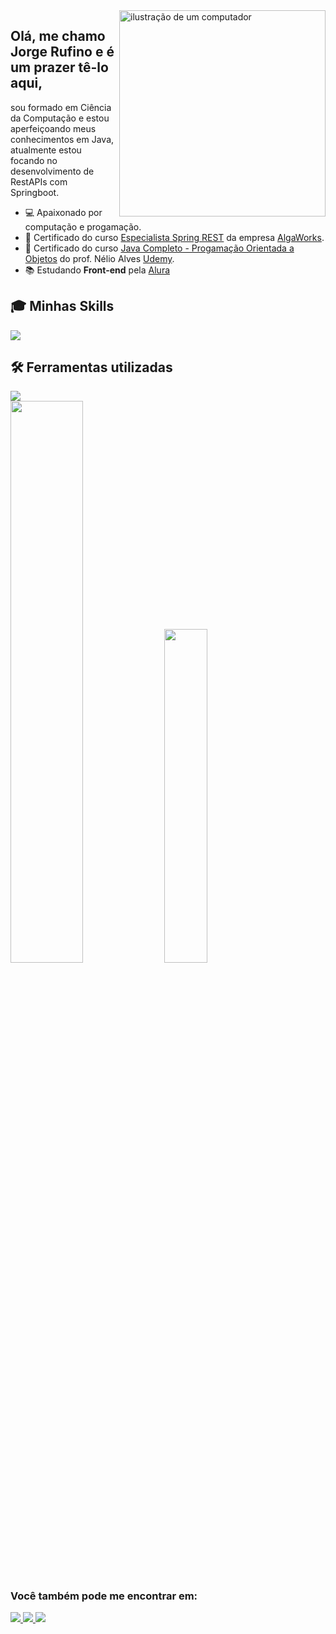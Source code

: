 <img src="https://th.bing.com/th/id/OIG.SR9g3EZRysiWmeEUbmiU?pid=ImgGn" alt="ilustração de um computador" min-width="330px" max-width="330px" width="330px" align="right">

## Olá, me chamo Jorge Rufino e é um prazer tê-lo aqui,
sou formado em Ciência da Computação e estou aperfeiçoando meus conhecimentos em Java, atualmente estou focando no desenvolvimento de RestAPIs com Springboot.

- 💻 Apaixonado por computação e progamação.
- 📃 Certificado do curso [Especialista Spring REST](https://app.algaworks.com/certs/1II373FGO1) da empresa [AlgaWorks](https://www.algaworks.com/).
- 📃 Certificado do curso [Java Completo - Progamação Orientada a Objetos](https://www.udemy.com/certificate/UC-c77b5fe9-070d-4d47-b166-8112590be63c/) do prof. Nélio Alves [Udemy](https://www.udemy.com/course/java-curso-completo/learn/lecture/10852448?start=0#overview).
- 📚 Estudando **Front-end** pela <a href="https://www.alura.com.br/">Alura</a>

## 🎓 Minhas Skills
<div style="display: inline">
  <a href="https://skillicons.dev">
    <img src="https://skillicons.dev/icons?i=java,spring,mysql,postgres,aws,docker,html,css,js,ts,angular,git,github&theme=light" />
  </a>
</div>    


## 🛠️ Ferramentas utilizadas
<div style="display: inline">
  <a href="https://skillicons.dev">
    <img src="https://skillicons.dev/icons?i=eclipse,idea,postman,vscode&theme=light" />
  </a>
</div>    

<br>

<div style="display: inline"> 
  <img width="48%"  src="https://github-readme-stats.vercel.app/api?username=jorge-rufino&show_icons=true&theme=tokyonight" />
  <img width="37%"  src="https://github-readme-stats.vercel.app/api/top-langs/?username=jorge-rufino&layout=compact" />
</div>
   
##
 
### Você  também pode me encontrar em:
<a href="https://www.linkedin.com/in/jorge-rufino-ab156434/">
  <img src= "https://img.shields.io/badge/linkedin-%230077B5.svg?style=for-the-badge&logo=linkedin&logoColor=white" />
</a>
<a href="https://www.instagram.com/jorge_rufinoo/">
  <img src= "https://img.shields.io/badge/Instagram-%23E4405F.svg?style=for-the-badge&logo=Instagram&logoColor=white" />
</a>
<a href="https://www.facebook.com/jorgeaugusto.rufino">
  <img src= "https://img.shields.io/badge/Facebook-%231877F2.svg?style=for-the-badge&logo=Facebook&logoColor=white" />
</a>
<!--
**jorge-rufino/jorge-rufino** is a ✨ _special_ ✨ repository because its `README.md` (this file) appears on your GitHub profile.
-->
